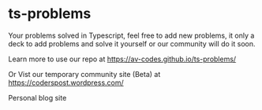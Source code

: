 # ts-problems

Your problems solved in Typescript, feel free to add new problems, it only a deck to add problems and solve it yourself or our community will do it soon.

Learn more to use our repo at https://av-codes.github.io/ts-problems/

Or Vist our temporary community site (Beta) at https://coderspost.wordpress.com/

Personal blog site 


